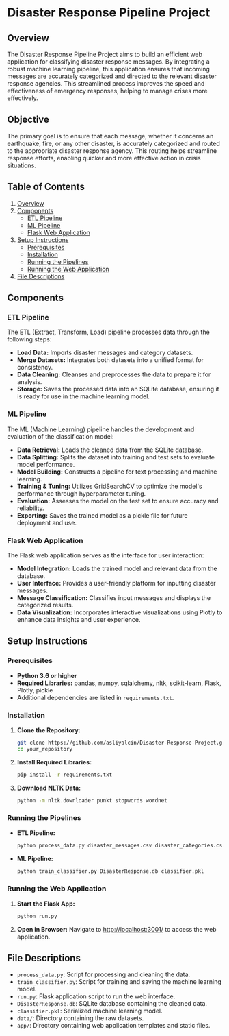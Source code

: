 # Disaster Response Pipeline Project

## Overview

The Disaster Response Pipeline Project aims to build an efficient web application for classifying disaster response messages. By integrating a robust machine learning pipeline, this application ensures that incoming messages are accurately categorized and directed to the relevant disaster response agencies. This streamlined process improves the speed and effectiveness of emergency responses, helping to manage crises more effectively.

## Objective
The primary goal is to ensure that each message, whether it concerns an earthquake, fire, or any other disaster, is accurately categorized and routed to the appropriate disaster response agency. This routing helps streamline response efforts, enabling quicker and more effective action in crisis situations.


## Table of Contents
1. [Overview](#overview)
2. [Components](#components)
   - [ETL Pipeline](#etl-pipeline)
   - [ML Pipeline](#ml-pipeline)
   - [Flask Web Application](#flask-web-application)
3. [Setup Instructions](#setup-instructions)
   - [Prerequisites](#prerequisites)
   - [Installation](#installation)
   - [Running the Pipelines](#running-the-pipelines)
   - [Running the Web Application](#running-the-web-application)
4. [File Descriptions](#file-descriptions)

## Components

### ETL Pipeline

The ETL (Extract, Transform, Load) pipeline processes data through the following steps:

- **Load Data:** Imports disaster messages and category datasets.
- **Merge Datasets:** Integrates both datasets into a unified format for consistency.
- **Data Cleaning:** Cleanses and preprocesses the data to prepare it for analysis.
- **Storage:** Saves the processed data into an SQLite database, ensuring it is ready for use in the machine learning model.

### ML Pipeline

The ML (Machine Learning) pipeline handles the development and evaluation of the classification model:

- **Data Retrieval:** Loads the cleaned data from the SQLite database.
- **Data Splitting:** Splits the dataset into training and test sets to evaluate model performance.
- **Model Building:** Constructs a pipeline for text processing and machine learning.
- **Training & Tuning:** Utilizes GridSearchCV to optimize the model's performance through hyperparameter tuning.
- **Evaluation:** Assesses the model on the test set to ensure accuracy and reliability.
- **Exporting:** Saves the trained model as a pickle file for future deployment and use.

### Flask Web Application

The Flask web application serves as the interface for user interaction:

- **Model Integration:** Loads the trained model and relevant data from the database.
- **User Interface:** Provides a user-friendly platform for inputting disaster messages.
- **Message Classification:** Classifies input messages and displays the categorized results.
- **Data Visualization:** Incorporates interactive visualizations using Plotly to enhance data insights and user experience.

## Setup Instructions

### Prerequisites

- **Python 3.6 or higher**
- **Required Libraries:** pandas, numpy, sqlalchemy, nltk, scikit-learn, Flask, Plotly, pickle
- Additional dependencies are listed in `requirements.txt`.

### Installation

1. **Clone the Repository:**
    ```bash
    git clone https://github.com/asliyalcin/Disaster-Response-Project.git
    cd your_repository
    ```

2. **Install Required Libraries:**
    ```bash
    pip install -r requirements.txt
    ```

3. **Download NLTK Data:**
    ```bash
    python -m nltk.downloader punkt stopwords wordnet
    ```

### Running the Pipelines

- **ETL Pipeline:**
    ```bash
    python process_data.py disaster_messages.csv disaster_categories.csv DisasterResponse.db
    ```

- **ML Pipeline:**
    ```bash
    python train_classifier.py DisasterResponse.db classifier.pkl
    ```

### Running the Web Application

1. **Start the Flask App:**
    ```bash
    python run.py
    ```

2. **Open in Browser:**
    Navigate to [http://localhost:3001/](http://localhost:3001/) to access the web application.

## File Descriptions

- `process_data.py`: Script for processing and cleaning the data.
- `train_classifier.py`: Script for training and saving the machine learning model.
- `run.py`: Flask application script to run the web interface.
- `DisasterResponse.db`: SQLite database containing the cleaned data.
- `classifier.pkl`: Serialized machine learning model.
- `data/`: Directory containing the raw datasets.
- `app/`: Directory containing web application templates and static files.

